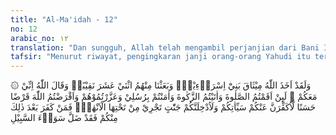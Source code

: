```yaml
---
title: "Al-Ma'idah - 12"
no: 12
arabic_no: ١٢
translation: "Dan sungguh, Allah telah mengambil perjanjian dari Bani Israil dan Kami telah mengangkat dua belas orang pemimpin di antara mereka. Dan Allah berfirman, “Aku bersamamu.” Sungguh, jika kamu melaksanakan salat dan menunaikan zakat serta beriman kepada rasul-rasul-Ku dan kamu bantu mereka dan kamu pinjamkan kepada Allah pinjaman yang baik, pasti akan Aku hapus kesalahan-kesalahanmu, dan pasti akan Aku masukkan ke dalam surga yang mengalir di bawahnya sungai-sungai. Tetapi barangsiapa kafir di antaramu setelah itu, maka sesungguhnya dia telah tersesat dari jalan yang lurus.”"
tafsir: "Menurut riwayat, pengingkaran janji orang-orang Yahudi itu terjadi setelah mereka lepas dari cengkeraman Firaun di Mesir, maka Allah dengan perantaraan Nabi Musa memerintahkan mereka keluar dari Mesir menuju Palestina. Pada waktu itu Palestina didiami oleh suku Kanan yang sangat perkasa dan angkuh. Mereka diperintahkan ke sana untuk berjihad menghadapi orang-orang yang kasar itu dengan perjanjian dan Allah akan menolong mereka. Allah memerintahkan Nabi Musa mengambil 12 orang pemimpin yang mewakili setiap suku dari mereka untuk melaksanakan tugas yang diperintahkan oleh Allah. Setelah perjanjian dibuat, mereka pun berangkat, dan setibanya di dekat tanah suci Yerusalem, Nabi Musa menyuruh ke-12 orang pemimpin itu masuk dengan menyamar ke kota untuk memata-matai dan untuk mendapatkan informasi yang diperlukan. (Kitab Bilangan xiii dan xiv. Lihat juga al-Baqarah/2:63 dan tafsirnya). Setelah pemimpin Yahudi itu melihat para penduduknya yang bertubuh kuat dan mempunyai kekuatan yang hebat mereka merasa takut lalu pulang dan menceritakan kepada kaumnya hal-hal yang mereka lihat, padahal mereka sudah diperintahkan oleh Nabi Musa agar jangan menceritakan kepada kaumnya apa yang mereka lihat. Dengan demikian, mereka telah melanggar janji, kecuali dua orang dari pemimpin itu sebagaimana disebutkan pada ayat 23 dari surah ini. Selain itu Allah memerintahkan kembali kepada mereka untuk mendirikan salat, menunaikan zakat, beriman dan membantu Rasul-rasul Allah yang akan diutus sesudah Musa, seperti Daud, Sulaiman, Zakaria, Yahya, Isa dan Muhammad. Di samping itu Allah juga memerintahkan supaya mereka memberikan pinjaman yang baik kepada Allah yaitu menafkahkan harta benda dengan ikhlas di jalan Allah. Jika mereka mau melaksanakan semua perintah Allah tersebut, niscaya Allah akan menghapus dosa-dosa mereka yang lain dan memasukkan mereka ke dalam surga yang mengalir di bawahnya sungai-sungai. Barang siapa yang masih kafir dan mengingkari janji sesudah itu, maka mereka adalah orang yang sesat dari jalan yang benar."
---
```

۞ وَلَقَدْ اَخَذَ اللّٰهُ مِيْثَاقَ بَنِيْٓ اِسْرَاۤءِيْلَۚ وَبَعَثْنَا مِنْهُمُ اثْنَيْ عَشَرَ نَقِيْبًاۗ وَقَالَ اللّٰهُ اِنِّيْ مَعَكُمْ ۗ لَىِٕنْ اَقَمْتُمُ الصَّلٰوةَ وَاٰتَيْتُمُ الزَّكٰوةَ وَاٰمَنْتُمْ بِرُسُلِيْ وَعَزَّرْتُمُوْهُمْ وَاَقْرَضْتُمُ اللّٰهَ قَرْضًا حَسَنًا لَّاُكَفِّرَنَّ عَنْكُمْ سَيِّاٰتِكُمْ وَلَاُدْخِلَنَّكُمْ جَنّٰتٍ تَجْرِيْ مِنْ تَحْتِهَا الْاَنْهٰرُۚ فَمَنْ كَفَرَ بَعْدَ ذٰلِكَ مِنْكُمْ فَقَدْ ضَلَّ سَوَاۤءَ السَّبِيْلِ 
